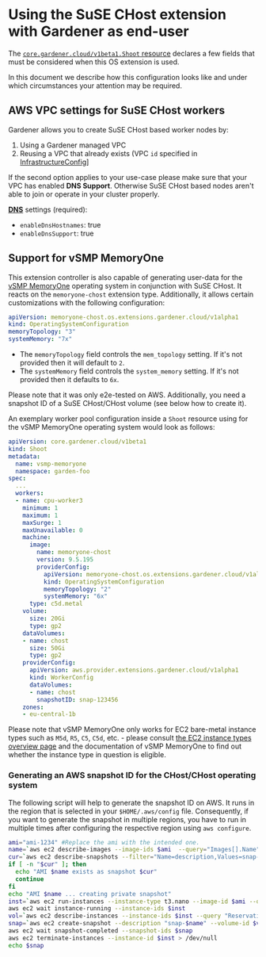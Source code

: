 # Using the SuSE CHost extension with Gardener as end-user

The [`core.gardener.cloud/v1beta1.Shoot` resource](https://github.com/gardener/gardener/blob/master/example/90-shoot.yaml) declares a few fields that must be considered when this OS extension is used.

In this document we describe how this configuration looks like and under which circumstances your attention may be required.

## AWS VPC settings for SuSE CHost workers

Gardener allows you to create SuSE CHost based worker nodes by:

1. Using a Gardener managed VPC
2. Reusing a VPC that already exists (VPC `id` specified in [InfrastructureConfig](https://github.com/gardener/gardener-extension-provider-aws/blob/master/docs/usage/usage.md#infrastructureconfig)]

If the second option applies to your use-case please make sure that your VPC has enabled **DNS Support**. Otherwise SuSE CHost based nodes aren't able to join or operate in your cluster properly.

**[DNS](https://docs.aws.amazon.com/vpc/latest/userguide/vpc-dns.html)** settings (required):

- `enableDnsHostnames`: true
- `enableDnsSupport`: true

## Support for vSMP MemoryOne

This extension controller is also capable of generating user-data for the [vSMP MemoryOne](https://marketplace.cloud.vmware.com/services/details/vsmp-memoryone?slug=true) operating system in conjunction with SuSE CHost.
It reacts on the `memoryone-chost` extension type.
Additionally, it allows certain customizations with the following configuration:

```yaml
apiVersion: memoryone-chost.os.extensions.gardener.cloud/v1alpha1
kind: OperatingSystemConfiguration
memoryTopology: "3"
systemMemory: "7x"
```

* The `memoryTopology` field controls the `mem_topology` setting. If it's not provided then it will default to `2`.
* The `systemMemory` field controls the `system_memory` setting. If it's not provided then it defaults to `6x`.

Please note that it was only e2e-tested on AWS.
Additionally, you need a snapshot ID of a SuSE CHost/CHost volume (see below how to create it).

An exemplary worker pool configuration inside a `Shoot` resource using for the vSMP MemoryOne operating system would look as follows:

```yaml
apiVersion: core.gardener.cloud/v1beta1
kind: Shoot
metadata:
  name: vsmp-memoryone
  namespace: garden-foo
spec:
  ...
  workers:
  - name: cpu-worker3
    minimum: 1
    maximum: 1
    maxSurge: 1
    maxUnavailable: 0
    machine:
      image:
        name: memoryone-chost
        version: 9.5.195
        providerConfig:
          apiVersion: memoryone-chost.os.extensions.gardener.cloud/v1alpha1
          kind: OperatingSystemConfiguration
          memoryTopology: "2"
          systemMemory: "6x"
      type: c5d.metal
    volume:
      size: 20Gi
      type: gp2
    dataVolumes:
    - name: chost
      size: 50Gi
      type: gp2
    providerConfig:
      apiVersion: aws.provider.extensions.gardener.cloud/v1alpha1
      kind: WorkerConfig
      dataVolumes:
      - name: chost
        snapshotID: snap-123456
    zones:
    - eu-central-1b
```

Please note that vSMP MemoryOne only works for EC2 bare-metal instance types such as `M5d`, `R5`, `C5`, `C5d`, etc. - please consult [the EC2 instance types overview page](https://aws.amazon.com/ec2/instance-types/) and the documentation of vSMP MemoryOne to find out whether the instance type in question is eligible.

### Generating an AWS snapshot ID for the CHost/CHost operating system

The following script will help to generate the snapshot ID on AWS.
It runs in the region that is selected in your `$HOME/.aws/config` file.
Consequently, if you want to generate the snapshot in multiple regions, you have to run in multiple times after configuring the respective region using `aws configure`.

```bash
ami="ami-1234" #Replace the ami with the intended one.
name=`aws ec2 describe-images --image-ids $ami  --query="Images[].Name" --output=text`
cur=`aws ec2 describe-snapshots --filter="Name=description,Values=snap-$name" --query="Snapshots[].Description" --output=text`
if [ -n "$cur" ]; then
  echo "AMI $name exists as snapshot $cur"
  continue
fi
echo "AMI $name ... creating private snapshot"
inst=`aws ec2 run-instances --instance-type t3.nano --image-id $ami --query 'Instances[0].InstanceId' --output=text --subnet-id subnet-1234 --tag-specifications 'ResourceType=instance,Tags=[{Key=scalemp-test,Value=scalemp-test}]'` #Replace the subnet-id with the intended one.
aws ec2 wait instance-running --instance-ids $inst
vol=`aws ec2 describe-instances --instance-ids $inst --query "Reservations[].Instances[].BlockDeviceMappings[0].Ebs.VolumeId" --output=text`
snap=`aws ec2 create-snapshot --description "snap-$name" --volume-id $vol --query='SnapshotId' --tag-specifications "ResourceType=snapshot,Tags=[{Key=Name,Value=\"$name\"}]" --output=text`
aws ec2 wait snapshot-completed --snapshot-ids $snap
aws ec2 terminate-instances --instance-id $inst > /dev/null
echo $snap
```
